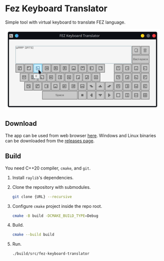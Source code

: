# Fez Keyboard Translator

Simple tool with virtual keyboard to translate FEZ language.

![screenshot](screenshot.png)

## Download

The app can be used from web browser [here](https://mrsimbax.github.io/fez-keyboard-translator/). Windows and Linux binaries can be downloaded from the [releases page](https://github.com/MrSimbax/fez-keyboard-translator/releases).

## Build

You need C++20 compiler, `cmake`, and `git`.

1. Install `raylib`'s dependencies.
2. Clone the repository with submodules.

    ```sh
    git clone {URL} --recursive
    ```

3. Configure `cmake` project inside the repo root.

    ```sh
    cmake -B build -DCMAKE_BUILD_TYPE=Debug
    ```

4. Build.

    ```sh
    cmake --build build
    ```

5. Run.

    ```sh
    ./build/src/fez-keyboard-translator
    ```
